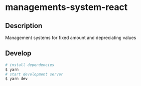 # managements-system-react

## Description

Management systems for fixed amount and depreciating values

## Develop

```bash
# install dependencies
$ yarn
# start development server
$ yarn dev
```

